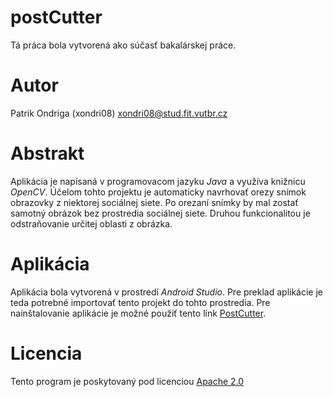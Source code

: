 # postCutter

Tá práca bola vytvorená ako súčasť bakalárskej práce.

# Autor

Patrik Ondriga (xondri08)
xondri08@stud.fit.vutbr.cz

# Abstrakt

Aplikácia je napísaná v programovacom jazyku *Java* a využíva knižnicu *OpenCV*. Účelom tohto projektu je automaticky navrhovať orezy snímok obrazovky z niektorej sociálnej siete. Po orezaní snímky by mal zostať samotný obrázok bez prostredia sociálnej siete. Druhou funkcionalitou je odstraňovanie určitej oblasti z obrázka.

# Aplikácia

Aplikácia bola vytvorená v prostredí *Android Studio*. Pre preklad aplikácie je teda potrebné importovať tento projekt do tohto prostredia.
Pre nainštalovanie aplikácie je možné použiť tento link [PostCutter](https://play.google.com/store/apps/details?id=postcutter.fe.postcutter).

# Licencia

Tento program je poskytovaný pod licenciou [Apache 2.0](/LICENSE)
